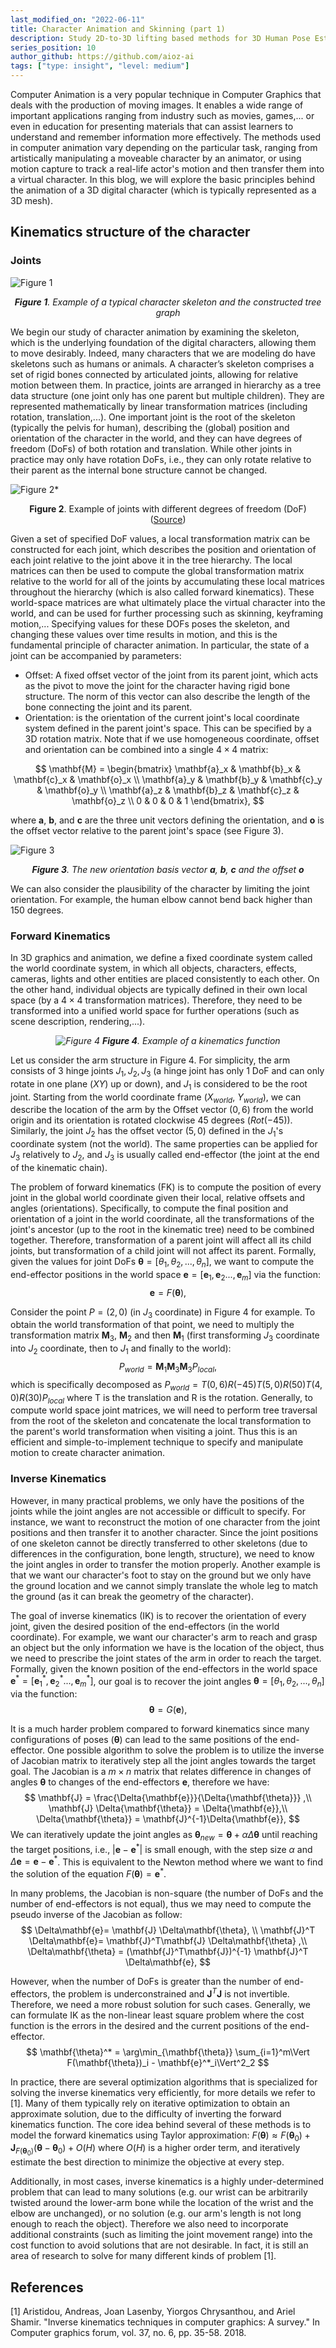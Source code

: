 ```yaml
---
last_modified_on: "2022-06-11"
title: Character Animation and Skinning (part 1)
description: Study 2D-to-3D lifting based methods for 3D Human Pose Estimation
series_position: 10
author_github: https://github.com/aioz-ai
tags: ["type: insight", "level: medium"]
---
```


Computer Animation is a very popular technique in Computer Graphics that deals with the production of moving images. It enables a wide range of important applications ranging from industry such as movies, games,... or even in education for presenting materials that can assist learners to understand and remember information more effectively. The methods used in computer animation vary depending on the particular task, ranging from artistically manipulating a moveable character by an animator,  or using motion capture to track a real-life actor's motion and then transfer them into a virtual character. In this blog, we will explore the basic principles behind the animation of a 3D digital character (which is typically represented as a 3D mesh).

## Kinematics structure of the character
### Joints



![Figure 1](https://i.imgur.com/JNUm73f.png)*<center>**Figure 1**. Example of a typical character skeleton and the constructed tree graph</center>*

We begin our study of character animation by examining the skeleton, which is the underlying foundation of the digital characters, allowing them to move desirably. Indeed, many characters that we are modeling do have skeletons such as humans or animals. A character’s skeleton comprises a set of rigid bones connected by articulated joints, allowing for relative motion between them. In practice, joints are arranged in hierarchy as a tree data structure (one joint only has one parent but multiple children). They are represented mathematically by linear transformation matrices (including rotation, translation,...).  One important joint is the root of the skeleton (typically the pelvis for human), describing the (global) position and orientation of the character in the world, and they can have degrees of freedom (DoFs) of both rotation and translation.  While other joints in practice may only have rotation DoFs, i.e., they can only rotate relative to their parent as the internal bone structure cannot be changed. 

![Figure 2](https://i.imgur.com/3CKsZ52.png)*<center>**Figure 2**. Example of joints with different degrees of freedom (DoF) ([Source](https://www.cc.gatech.edu/classes/AY2012/cs4496_spring/Home.html))</center>

Given a set of specified DoF values, a local transformation matrix can be constructed for each joint, which describes the position and orientation of each joint relative to the joint above it in the tree hierarchy. The local matrices can then be used to compute the global transformation matrix relative to the world for all of the joints by accumulating these local matrices throughout the hierarchy (which is also called forward kinematics). These world-space matrices are what ultimately place the virtual character into the world, and can be used for further processing such as skinning, keyframing motion,... Specifying values for these DOFs poses the skeleton, and changing these values over time results in motion, and this is the fundamental principle of character animation. In particular, the state of a joint can be accompanied by parameters:
- Offset: A fixed offset vector of the joint from its parent joint, which acts as the pivot to move the joint for the character having rigid bone structure. The norm of this vector can also describe the length of the bone connecting the joint and its parent.
- Orientation: is the orientation of the current joint's local coordinate system defined in the parent joint's space. This can be specified by a 3D rotation matrix.
Note that if we use homogeneous coordinate, offset and orientation can be combined into a single $4 \times 4$ matrix:

$$
\mathbf{M} = \begin{bmatrix}
    \mathbf{a}_x & \mathbf{b}_x & \mathbf{c}_x & \mathbf{o}_x \\
    \mathbf{a}_y & \mathbf{b}_y & \mathbf{c}_y & \mathbf{o}_y \\
    \mathbf{a}_z & \mathbf{b}_z & \mathbf{c}_z & \mathbf{o}_z \\
    0 & 0 & 0 & 1
    \end{bmatrix},
$$

where $\mathbf{a}$, $\mathbf{b}$, and $\mathbf{c}$ are the three unit vectors defining the orientation, and $\mathbf{o}$ is the offset vector relative to the parent joint's space (see Figure 3).



![Figure 3](https://i.imgur.com/bhdKY66.png)*<center>**Figure 3**. The new orientation basis vector $\mathbf{a}$, $\mathbf{b}$, $\mathbf{c}$ and the offset $\mathbf{o}$ </center>*

We can also consider the plausibility of the character by limiting the joint orientation. For example, the human elbow cannot bend back higher than 150 degrees.


### Forward Kinematics
In 3D graphics and animation, we define a fixed coordinate system called the world coordinate system, in which all objects, characters, effects, cameras, lights and other entities are placed consistently to each other. On the other hand, individual objects are typically defined in their own local space (by a $4\times 4$ transformation matrices). Therefore, they need to be transformed into a unified world space for further operations (such as scene description, rendering,...).

*<center>![Figure 4](https://i.imgur.com/7j5IamM.png)
**Figure 4**. Example of a kinematics function </center>*




Let us consider the arm structure in Figure 4. For simplicity, the arm consists of 3 hinge joints $J_1, J_2, J_3$ (a hinge joint has only 1 DoF and can only rotate in one plane ($XY$) up or down), and $J_1$ is considered to be the root joint. Starting from the world coordinate frame ($X_{world}$, $Y_{world}$), we can describe the location of the arm by the Offset vector $(0,6)$ from the world origin and its orientation is rotated clockwise 45 degrees ($Rot(-45)$). Similarly, the joint $J_2$ has the offset vector $(5,0)$ defined in the $J_1$'s coordinate system (not the world). The same properties can be applied for $J_3$ relatively to $J_2$, and $J_3$ is usually called end-effector (the joint at the end of the kinematic chain).



The problem of forward kinematics (FK) is to compute the position of every joint in the global world coordinate given their local, relative offsets and angles (orientations). Specifically, to compute the final position and orientation of a joint in the world coordinate, all the transformations of the joint's ancestor (up to the root in the kinematic tree) need to be combined together. Therefore, transformation of a parent joint will affect all its child joints, but transformation of a child joint will not affect its parent. Formally, given the values for joint DoFs $\mathbf{\theta} = [\theta_1,\theta_2,...,\theta_n]$, we want to compute the end-effector positions in the world space $\mathbf{e} = [\mathbf{e}_1,\mathbf{e}_2...,\mathbf{e}_m]$ via the function:
$$
\mathbf{e} = F(\mathbf{\theta}),
$$

Consider the point $P = (2,0)$ (in $J_3$ coordinate) in Figure 4 for example. To obtain the world transformation of that point, we need to multiply the transformation matrix $\mathbf{M}_3$, $\mathbf{M}_2$ and then $\mathbf{M}_1$ (first transforming $J_3$ coordinate into $J_2$ coordinate, then to $J_1$ and finally to the world):
$$
P_{world} = \mathbf{M}_1\mathbf{M}_3\mathbf{M}_3 P_{local},
$$
which is specifically decomposed as $P_{world} = T(0,6)R(-45)T(5,0)R(50)T(4,0)R(30)P_{local}$ where T is the translation and R is the rotation. Generally, to compute world space joint matrices, we will need to perform tree traversal from the root of the skeleton and concatenate the local transformation to the parent's world transformation when visiting a joint. Thus this is an efficient and simple-to-implement technique to specify and manipulate motion to create character animation.

### Inverse Kinematics

However, in many practical problems, we only have the positions of the joints while the joint angles are not accessible or difficult to specify. For instance,  we want to reconstruct the motion of one character from the joint positions and then transfer it to another character. Since the joint positions of one skeleton cannot be directly transferred to other skeletons (due to differences in the configuration, bone length, structure), we need to know the joint angles in order to transfer the motion properly. Another example is that we want our character's foot to stay on the ground but we only have the ground location and we cannot simply translate the whole leg to match the ground (as it can break the geometry of the character).

The goal of inverse kinematics (IK) is to recover the orientation of every joint, given the desired position of the end-effectors (in the world coordinate). For example, we want our character's arm to reach and grasp an object but the only information we have is the location of the object, thus we need to prescribe the joint states of the arm in order to reach the target. Formally, given the known position of the end-effectors in the world space $\mathbf{e}^* = [\mathbf{e}^*_1,\mathbf{e}^*_2...,\mathbf{e}^*_m]$, our goal is to recover the joint angles $\mathbf{\theta} = [\theta_1,\theta_2,...,\theta_n]$ via the function:
$$
\mathbf{\theta} = G(\mathbf{e}),
$$


It is a much harder problem compared to forward kinematics since many configurations of poses ($\mathbf{\theta}$) can lead to the same positions of the end-effector. One possible algorithm to solve the problem is to utilize the inverse of Jacobian matrix to iteratively step all the joint angles towards the target goal. The Jacobian is a $m\times n$ matrix that relates difference in changes of angles $\mathbf{\theta}$ to changes of the end-effectors $\mathbf{e}$, therefore we have:
$$
\mathbf{J} = \frac{\Delta{\mathbf{e}}}{\Delta{\mathbf{\theta}}} ,\\
\mathbf{J} \Delta{\mathbf{\theta}} = \Delta{\mathbf{e}},\\
\Delta{\mathbf{\theta}} = \mathbf{J}^{-1}\Delta{\mathbf{e}},
$$ 
We can iteratively update the joint angles as $\mathbf{\theta}_{new} = \mathbf{\theta} + \alpha \Delta{\mathbf{\theta}}$ until reaching the target positions, i.e., $\vert \mathbf{e} - \mathbf{e}^* \vert$ is small enough, with the step size $\alpha$ and $\Delta\mathbf{e} = \mathbf{e} - \mathbf{e}^*$. This is equivalent to the Newton method where we want to find the solution of the equation $F(\mathbf{\theta}) = \mathbf{e}^*$.

In many problems, the Jacobian is non-square (the number of DoFs and the number of end-effectors is not equal), thus we may need to compute the pseudo inverse of the Jacobian as follow:
$$
\Delta\mathbf{e}= \mathbf{J} \Delta\mathbf{\theta}, \\
\mathbf{J}^T \Delta\mathbf{e}= \mathbf{J}^T\mathbf{J} \Delta\mathbf{\theta} ,\\
\Delta\mathbf{\theta} = (\mathbf{J}^T\mathbf{J})^{-1} \mathbf{J}^T \Delta\mathbf{e},
$$


However, when the number of DoFs is greater than the number of end-effectors, the problem is underconstrained and $\mathbf{J}^T\mathbf{J}$ is not invertible. Therefore, we need a more robust solution for such cases. Generally, we can formulate IK as the non-linear least square problem where the cost function is the errors in the desired and the current positions of the end-effector.
$$
\mathbf{\theta}^* = \arg\min_{\mathbf{\theta}} \sum_{i=1}^m\Vert F(\mathbf{\theta})_i - \mathbf{e}^*_i\Vert^2_2
$$


In practice, there are several optimization algorithms that is specialized for solving the inverse kinematics very efficiently, for more details we refer to [1]. Many of them typically rely on iterative optimization to obtain an approximate solution, due to the difficulty of inverting the forward kinematics function. The core idea behind several of these methods is to model the forward kinematics using Taylor approximation: $F({\mathbf{\theta}}) \approx F({\mathbf{\theta}}_0) + \mathbf{J}_{F(\mathbf{\theta}_0)}(\mathbf{\theta} - \mathbf{\theta}_0) + O(H)$ where $O(H)$ is a higher order term, and iteratively estimate the best direction to minimize the objective at every step.


 
Additionally, in most cases, inverse kinematics is a highly under-determined problem that can lead to many solutions (e.g. our wrist can be arbitrarily twisted around the lower-arm bone while the location of the wrist and the elbow are unchanged), or no solution (e.g. our arm's length is not long enough to reach the object). Therefore we also need to incorporate additional constraints (such as limiting the joint movement range) into the cost function to avoid solutions that are not desirable. In fact, it is still an area of research to solve for many different kinds of problem [1].



## References
[1] Aristidou, Andreas, Joan Lasenby, Yiorgos Chrysanthou, and Ariel Shamir. "Inverse kinematics techniques in computer graphics: A survey." In Computer graphics forum, vol. 37, no. 6, pp. 35-58. 2018.